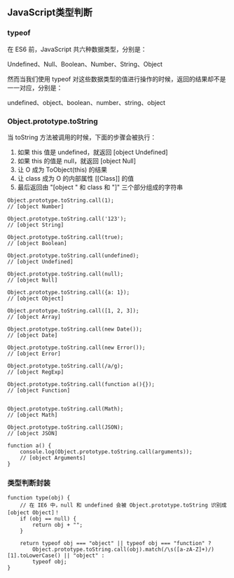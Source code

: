 ## JavaScript类型判断

### typeof

在 ES6 前，JavaScript 共六种数据类型，分别是：

Undefined、Null、Boolean、Number、String、Object

然而当我们使用 typeof 对这些数据类型的值进行操作的时候，返回的结果却不是一一对应，分别是：

undefined、object、boolean、number、string、object


### Object.prototype.toString

当 toString 方法被调用的时候，下面的步骤会被执行：

1. 如果 this 值是 undefined，就返回 [object Undefined]
2. 如果 this 的值是 null，就返回 [object Null]
3. 让 O 成为 ToObject(this) 的结果
4. 让 class 成为 O 的内部属性 [[Class]] 的值
5. 最后返回由 "[object " 和 class 和 "]" 三个部分组成的字符串

```
Object.prototype.toString.call(1);     
// [object Number]

Object.prototype.toString.call('123');      
// [object String]

Object.prototype.toString.call(true);      
// [object Boolean]

Object.prototype.toString.call(undefined);     
// [object Undefined]

Object.prototype.toString.call(null);          
// [object Null]

Object.prototype.toString.call({a: 1});         
// [object Object]

Object.prototype.toString.call([1, 2, 3]);  
// [object Array]

Object.prototype.toString.call(new Date());   
// [object Date]

Object.prototype.toString.call(new Error()); 
// [object Error]

Object.prototype.toString.call(/a/g);          
// [object RegExp]

Object.prototype.toString.call(function a(){}); 
// [object Function]


Object.prototype.toString.call(Math); 
// [object Math]

Object.prototype.toString.call(JSON); 
// [object JSON]

function a() {
    console.log(Object.prototype.toString.call(arguments)); 
    // [object Arguments]
}
```


### 类型判断封装

```
function type(obj) {
    // 在 IE6 中，null 和 undefined 会被 Object.prototype.toString 识别成 [object Object]！
    if (obj == null) {
        return obj + "";
    }

    return typeof obj === "object" || typeof obj === "function" ?
        Object.prototype.toString.call(obj).match(/\s([a-zA-Z]+)/)[1].toLowerCase() || "object" :
        typeof obj;
}
```